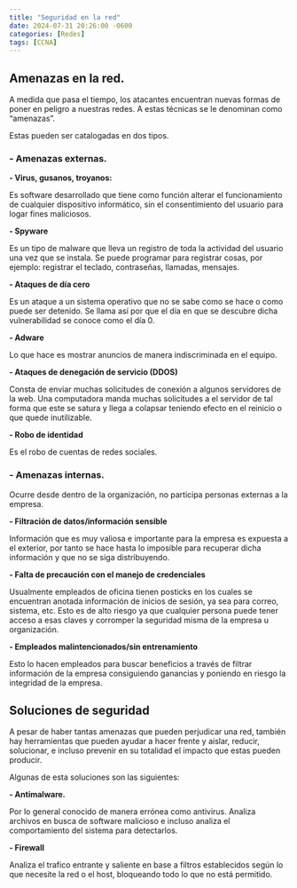 ```yaml
---
title: "Seguridad en la red"
date: 2024-07-31 20:26:00 -0600
categories: [Redes]
tags: [CCNA]
---
```


## Amenazas en la red.

A medida que pasa el tiempo, los atacantes encuentran nuevas formas de poner en peligro a nuestras redes. A estas técnicas se le denominan como “amenazas”. 

Estas pueden ser catalogadas en dos tipos. 

### - Amenazas externas.
**- Virus, gusanos, troyanos:**

Es software desarrollado que tiene como función alterar el funcionamiento de cualquier dispositivo informático, sin el consentimiento del usuario para logar fines maliciosos.

**- Spyware**

Es un tipo de malware que lleva un registro de toda la actividad del usuario una vez que se instala. Se puede programar para registrar cosas, por ejemplo: registrar el teclado, contraseñas, llamadas, mensajes.

**- Ataques de día cero**

Es un ataque a un sistema operativo que no se sabe como se hace o como puede ser detenido. Se llama así por que el día en que se descubre dicha vulnerabilidad se conoce como el día 0.

**- Adware**

Lo que hace es mostrar anuncios de manera indiscriminada en el equipo.

**- Ataques de denegación de servicio (DDOS)**

Consta de enviar muchas solicitudes de conexión a algunos servidores de la web. Una computadora manda muchas solicitudes a el servidor de tal forma que este se satura y llega a colapsar teniendo efecto en el reinicio o que quede inutilizable. 

**- Robo de identidad**

Es el robo de cuentas de redes sociales.

### - Amenazas internas.

Ocurre desde dentro de la organización, no participa personas externas a la empresa.

**- Filtración de datos/información sensible**

Información que es muy valiosa e importante para la empresa es expuesta a el exterior, por tanto se hace hasta lo imposible para recuperar dicha información y que no se siga distribuyendo.

**- Falta de precaución con el manejo de credenciales**

Usualmente empleados de oficina tienen posticks en los cuales se encuentran anotada información de inicios de sesión, ya sea para correo, sistema, etc. Esto es de alto riesgo ya que cualquier persona puede tener acceso a esas claves y corromper la seguridad misma de la empresa u organización. 

**- Empleados malintencionados/sin entrenamiento**

Esto lo hacen empleados para buscar beneficios a través de filtrar información de la empresa consiguiendo ganancias y poniendo en riesgo la integridad de la empresa.

## Soluciones de seguridad

A pesar de haber tantas amenazas que pueden perjudicar una red, también hay herramientas que pueden ayudar a hacer frente y aislar, reducir, solucionar, e incluso prevenir en su totalidad el impacto que estas pueden producir.

Algunas de esta soluciones son las siguientes:

**- Antimalware.**

Por lo general conocido de manera errónea como antivirus. Analiza archivos en busca de software malicioso e incluso analiza el comportamiento del sistema para detectarlos.

**- Firewall**

Analiza el trafico entrante y saliente en base a filtros establecidos según lo que necesite la red o el host, bloqueando todo lo que no está permitido.